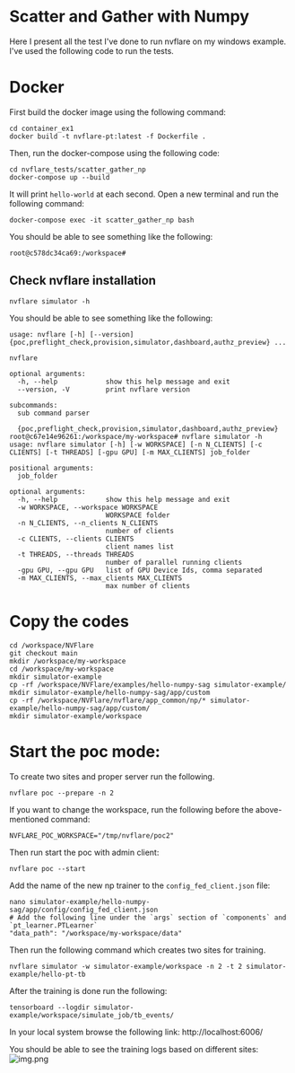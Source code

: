 # Scatter and Gather with Numpy
Here I present all the test I've done to run nvflare on my windows example. 
I've used the following code to run the tests.

# Docker
First build the docker image using the following command:
```commandline
cd container_ex1
docker build -t nvflare-pt:latest -f Dockerfile .
```

Then, run the docker-compose using the following code:
```commandline
cd nvflare_tests/scatter_gather_np
docker-compose up --build
```
It will print `hello-world` at each second. Open a new terminal and run the following command:
```commandline
docker-compose exec -it scatter_gather_np bash
```

You should be able to see something like the following:
```commandline
root@c578dc34ca69:/workspace#
```

## Check nvflare installation
```commandline
nvflare simulator -h
```
You should be able to see something like the following:
```commandline
usage: nvflare [-h] [--version] {poc,preflight_check,provision,simulator,dashboard,authz_preview} ...

nvflare

optional arguments:
  -h, --help            show this help message and exit
  --version, -V         print nvflare version

subcommands:
  sub command parser

  {poc,preflight_check,provision,simulator,dashboard,authz_preview}
root@c67e14e96261:/workspace/my-workspace# nvflare simulator -h
usage: nvflare simulator [-h] [-w WORKSPACE] [-n N_CLIENTS] [-c CLIENTS] [-t THREADS] [-gpu GPU] [-m MAX_CLIENTS] job_folder

positional arguments:
  job_folder

optional arguments:
  -h, --help            show this help message and exit
  -w WORKSPACE, --workspace WORKSPACE
                        WORKSPACE folder
  -n N_CLIENTS, --n_clients N_CLIENTS
                        number of clients
  -c CLIENTS, --clients CLIENTS
                        client names list
  -t THREADS, --threads THREADS
                        number of parallel running clients
  -gpu GPU, --gpu GPU   list of GPU Device Ids, comma separated
  -m MAX_CLIENTS, --max_clients MAX_CLIENTS
                        max number of clients
```

# Copy the codes
```commandline
cd /workspace/NVFlare
git checkout main
mkdir /workspace/my-workspace
cd /workspace/my-workspace
mkdir simulator-example
cp -rf /workspace/NVFlare/examples/hello-numpy-sag simulator-example/
mkdir simulator-example/hello-numpy-sag/app/custom
cp -rf /workspace/NVFlare/nvflare/app_common/np/* simulator-example/hello-numpy-sag/app/custom/
mkdir simulator-example/workspace
```

# Start the poc mode:
To create two sites and proper server run the following.
```commandline
nvflare poc --prepare -n 2
```

If you want to change the workspace, run the following before the above-mentioned command:
```commandline
NVFLARE_POC_WORKSPACE="/tmp/nvflare/poc2"
```

Then run start the poc with admin client:
```commandline
nvflare poc --start
```


Add the name of the new np trainer to the `config_fed_client.json` file:
```commandline
nano simulator-example/hello-numpy-sag/app/config/config_fed_client.json
# Add the following line under the `args` section of `components` and `pt_learner.PTLearner`
"data_path": "/workspace/my-workspace/data"
```

Then run the following command which creates two sites for training.
```commandline
nvflare simulator -w simulator-example/workspace -n 2 -t 2 simulator-example/hello-pt-tb
```

After the training is done run the following:
```commandline
tensorboard --logdir simulator-example/workspace/simulate_job/tb_events/
```

In your local system browse the following link:
http://localhost:6006/

You should be able to see the training logs based on different sites:
![img.png](img.png)